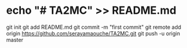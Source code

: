 # echo "# TA2MC" >> README.md
git init
git add README.md
git commit -m "first commit"
git remote add origin https://github.com/serayamaouche/TA2MC.git
git push -u origin master
